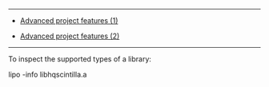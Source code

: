 ***
* [Advanced project features (1)](http://doc.qt.io/qt-5/qmake-advanced-usage.html#adding-custom-targets)

* [Advanced project features (2)](https://github.com/hipersayanX/FlexBisonQt/blob/master/FlexBisonQt.pro)

***

To inspect the supported types of a library:

lipo -info libhqscintilla.a